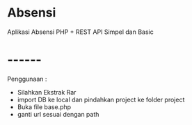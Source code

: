 # Absensi
Aplikasi Absensi PHP + REST API
Simpel dan Basic



# ------

Penggunaan :
- Silahkan Ekstrak Rar
- import DB ke local dan pindahkan project ke folder project
- Buka file base.php
- ganti url sesuai dengan path
